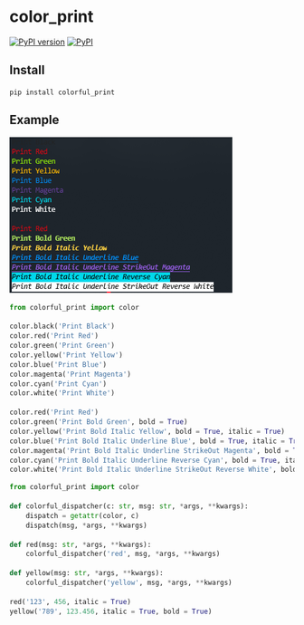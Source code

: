# color_print

[![PyPI version](https://badge.fury.io/py/colorful_print.svg)](https://badge.fury.io/py/colorful_print)
[![PyPI](https://img.shields.io/pypi/pyversions/colorful_print.svg)](https://pypi.python.org/pypi/colorful_print)

## Install
```shell script
pip install colorful_print
```

## Example

![colorful example](tests/example.png)

```python
from colorful_print import color

color.black('Print Black')
color.red('Print Red')
color.green('Print Green')
color.yellow('Print Yellow')
color.blue('Print Blue')
color.magenta('Print Magenta')
color.cyan('Print Cyan')
color.white('Print White')

color.red('Print Red')
color.green('Print Bold Green', bold = True)
color.yellow('Print Bold Italic Yellow', bold = True, italic = True)
color.blue('Print Bold Italic Underline Blue', bold = True, italic = True, underline = True)
color.magenta('Print Bold Italic Underline StrikeOut Magenta', bold = True, italic = True, underline = True, strike_out = True)
color.cyan('Print Bold Italic Underline Reverse Cyan', bold = True, italic = True, underline = True, reverse = True)
color.white('Print Bold Italic Underline StrikeOut Reverse White', bold = True, italic = True, underline = True, strike_out = True, reverse = True)
```

```python
from colorful_print import color

def colorful_dispatcher(c: str, msg: str, *args, **kwargs):
    dispatch = getattr(color, c)
    dispatch(msg, *args, **kwargs)

def red(msg: str, *args, **kwargs):
    colorful_dispatcher('red', msg, *args, **kwargs)

def yellow(msg: str, *args, **kwargs):
    colorful_dispatcher('yellow', msg, *args, **kwargs)

red('123', 456, italic = True)
yellow('789', 123.456, italic = True, bold = True)
```




